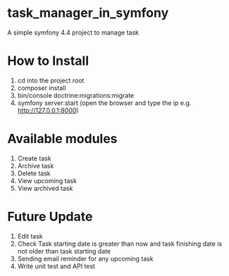 # task_manager_in_symfony
A simple symfony 4.4 project to manage task

# How to Install
1) cd into the project root
2) composer install
3) bin/console doctrine:migrations:migrate
4) symfony server:start (open the browser and type the ip e.g. http://127.0.0.1:8000)

# Available modules
1) Create task
2) Archive task
3) Delete task
4) View upcoming task
5) View archived task

# Future Update
1) Edit task
2) Check Task starting date is greater than now and task finishing date is not older than task starting date
3) Sending email reminder for any upcoming task
4) Write unit test and API test

